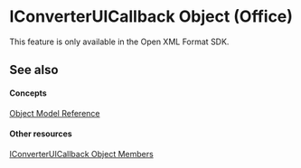 
# IConverterUICallback Object (Office)

This feature is only available in the Open XML Format SDK.


## See also


#### Concepts


 [Object Model Reference](499c789a-aba2-0fad-649a-0ea964cd3b5e.md)
#### Other resources


 [IConverterUICallback Object Members](ec3f2d9a-1b1a-ebb1-f003-e725dccc440d.md)
